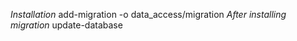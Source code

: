 *Installation* add-migration <yourMigrationName> -o data_access/migration
*After installing migration* update-database